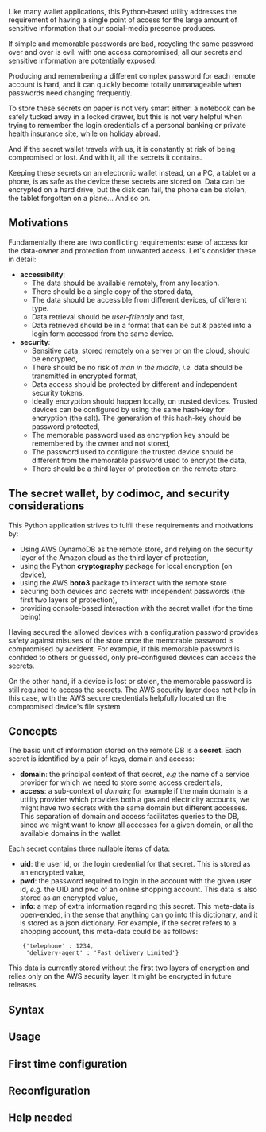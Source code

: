 Like many wallet applications, this Python-based utility addresses the requirement of having a single point of access for the large amount
of sensitive information that our social-media presence produces.

If simple and memorable passwords are bad, recycling the same password over and over is evil: with one access compromised, all our secrets and sensitive information are potentially exposed.

Producing and remembering a different complex password for each remote account is hard, and it can quickly become totally unmanageable when passwords need changing frequently.

To store these secrets on paper is not very smart either: a notebook can be safely tucked away in a locked drawer, 
but this is not very helpful when trying to remember the login credentials of a personal banking or private health insurance site, while on holiday abroad.

And if the secret wallet travels with us, it is constantly at risk of being compromised or lost. And with it, all the secrets it contains.

Keeping these secrets on an electronic wallet instead, on a PC, a tablet or a phone, is as safe as the device these secrets are stored on.
Data can be encrypted on a hard drive, but the disk can fail, the phone can be stolen, the tablet forgotten on a plane... And so on.

## Motivations

Fundamentally there are two conflicting requirements: ease of access for the data-owner and protection from unwanted access.
Let's consider these in detail:
* **accessibility**: 
    * The data should be available remotely, from any location. 
    * There should be a single copy of the stored data,
    * The data should be accessible from different devices, of different type. 
    * Data retrieval should be _user-friendly_ and fast,
    * Data retrieved should be in a format that can be cut & pasted into a login form accessed from the same device. 
* **security**:
    * Sensitive data, stored remotely on a server or on the cloud, should be encrypted,
    * There should be no risk of _man in the middle_, _i.e._ data should be transmitted in encrypted format,
    * Data access should be protected by different and independent security tokens,
    * Ideally encryption should happen locally, on trusted devices. Trusted devices can be configured
    by using the same hash-key for encryption (the salt). The generation of this hash-key should be password protected, 
    * The memorable password used as encryption key should be remembered by the owner and not stored,
    * The password used to configure the trusted device should be different from the memorable password used
    to encrypt the data,
    * There should be a third layer of protection on the remote store. 


## The secret wallet, by codimoc, and security considerations

This Python application strives to fulfil these requirements and motivations by:
* Using AWS DynamoDB as the remote store, and relying on the security layer of the Amazon cloud as the third layer of protection, 
* using the Python **cryptography** package for local encryption (on device),
* using the AWS **boto3** package to interact with the remote store
* securing both devices and secrets with independent passwords (the first two layers of protection),
* providing console-based interaction with the secret wallet (for the time being)

Having secured the allowed devices with a configuration password provides safety against misuses of the store once the memorable password is
compromised by accident. For example, if this memorable password is confided to others or guessed, only pre-configured devices can access 
the secrets.

On the other hand, if a device is lost or stolen, the memorable password is still required to access the secrets. The AWS security layer does not help in this case, 
with the AWS secure credentials helpfully located on the compromised device's file system.

## Concepts
The basic unit of information stored on the remote DB is a **secret**. 
Each secret is identified by a pair of keys, domain and access:
*   **domain**: the principal context of that secret, _e.g_ the name of a service provider for which we need to store some access credentials,
*   **access**: a sub-context of _domain_; for example if the main domain is a utility provider which provides both a gas and electricity accounts, we might have two secrets with the same domain but different accesses. This separation of domain and access facilitates queries to the DB, since we might want to know all accesses for a given domain, or all the available domains in the wallet.
   
Each secret contains three nullable items of data:
*   **uid**: the user id, or the login credential for that secret. This is stored as an encrypted value,
*   **pwd**: the password required to login in the account with the given user id, _e.g._ the UID and pwd of an online shopping account. 
This data is also stored as an encrypted value,
*   **info**: a map of extra information regarding this secret. This meta-data is open-ended, in the sense that anything can go into this dictionary, and it is stored as a json dictionary. For example, if the secret refers to a shopping account, this meta-data could be as follows:

```
    {'telephone' : 1234,
     'delivery-agent' : 'Fast delivery Limited'}
 ```
 This data is currently stored without the first two layers of encryption and relies only on the AWS security layer. It might be encrypted in
 future releases.
 
  
## Syntax

## Usage

## First time configuration

## Reconfiguration

## Help needed
